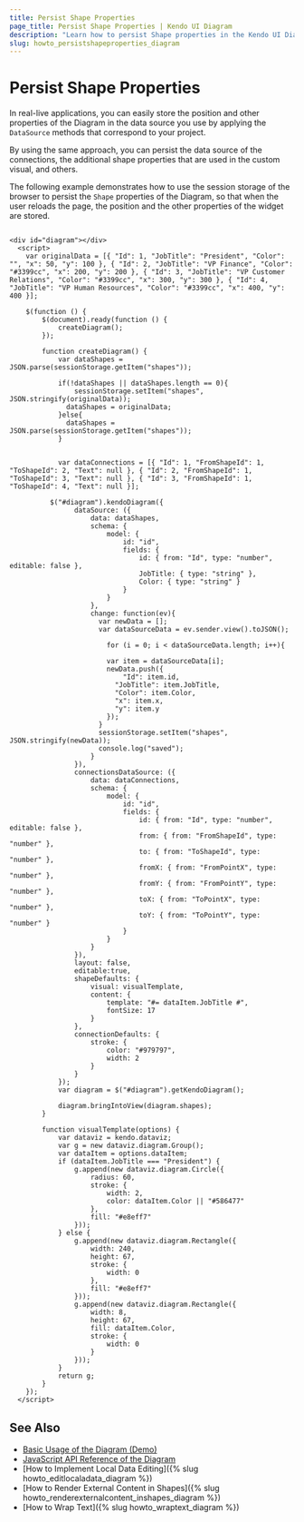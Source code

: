 ```yaml
---
title: Persist Shape Properties
page_title: Persist Shape Properties | Kendo UI Diagram
description: "Learn how to persist Shape properties in the Kendo UI Diagram widget."
slug: howto_persistshapeproperties_diagram
---
```


# Persist Shape Properties

In real-live applications, you can easily store the position and other properties of the Diagram in the data source you use by applying the `DataSource` methods that correspond to your project.

By using the same approach, you can persist the data source of the connections, the additional shape properties that are used in the custom visual, and others.

The following example demonstrates how to use the session storage of the browser to persist the `Shape` properties of the Diagram, so that when the user reloads the page, the position and the other properties of the widget are stored.

```dojo

<div id="diagram"></div>
  <script>
    var originalData = [{ "Id": 1, "JobTitle": "President", "Color": "", "x": 50, "y": 100 }, { "Id": 2, "JobTitle": "VP Finance", "Color": "#3399cc", "x": 200, "y": 200 }, { "Id": 3, "JobTitle": "VP Customer Relations", "Color": "#3399cc", "x": 300, "y": 300 }, { "Id": 4, "JobTitle": "VP Human Resources", "Color": "#3399cc", "x": 400, "y": 400 }];

    $(function () {
        $(document).ready(function () {
            createDiagram();
        });

        function createDiagram() {
          	var dataShapes = JSON.parse(sessionStorage.getItem("shapes"));

          	if(!dataShapes || dataShapes.length == 0){
          		sessionStorage.setItem("shapes", JSON.stringify(originalData));
              dataShapes = originalData;
            }else{
              dataShapes = JSON.parse(sessionStorage.getItem("shapes"));
            }


            var dataConnections = [{ "Id": 1, "FromShapeId": 1, "ToShapeId": 2, "Text": null }, { "Id": 2, "FromShapeId": 1, "ToShapeId": 3, "Text": null }, { "Id": 3, "FromShapeId": 1, "ToShapeId": 4, "Text": null }];

          $("#diagram").kendoDiagram({
                dataSource: ({
                    data: dataShapes,
                    schema: {
                        model: {
                            id: "id",
                            fields: {
                                id: { from: "Id", type: "number", editable: false },
                                JobTitle: { type: "string" },
                                Color: { type: "string" }
                            }
                        }
                    },
                    change: function(ev){
                      var newData = [];
                      var dataSourceData = ev.sender.view().toJSON();

                    	for (i = 0; i < dataSourceData.length; i++){

                        var item = dataSourceData[i];
                      	newData.push({
                        	"Id": item.id,
                          "JobTitle": item.JobTitle,
                          "Color": item.Color,
                          "x": item.x,
                          "y": item.y
                        });
                      }
                      sessionStorage.setItem("shapes", JSON.stringify(newData));
                      console.log("saved");
                    }
                }),
                connectionsDataSource: ({
                    data: dataConnections,
                    schema: {
                        model: {
                            id: "id",
                            fields: {
                                id: { from: "Id", type: "number", editable: false },
                                from: { from: "FromShapeId", type: "number" },
                                to: { from: "ToShapeId", type: "number" },
                                fromX: { from: "FromPointX", type: "number" },
                                fromY: { from: "FromPointY", type: "number" },
                                toX: { from: "ToPointX", type: "number" },
                                toY: { from: "ToPointY", type: "number" }
                            }
                        }
                    }
                }),
                layout: false,
              	editable:true,
                shapeDefaults: {
                    visual: visualTemplate,
                    content: {
                        template: "#= dataItem.JobTitle #",
                        fontSize: 17
                    }
                },
                connectionDefaults: {
                    stroke: {
                        color: "#979797",
                        width: 2
                    }
                }
            });
            var diagram = $("#diagram").getKendoDiagram();

            diagram.bringIntoView(diagram.shapes);
        }

        function visualTemplate(options) {
            var dataviz = kendo.dataviz;
            var g = new dataviz.diagram.Group();
            var dataItem = options.dataItem;
            if (dataItem.JobTitle === "President") {
                g.append(new dataviz.diagram.Circle({
                    radius: 60,
                    stroke: {
                        width: 2,
                        color: dataItem.Color || "#586477"
                    },
                    fill: "#e8eff7"
                }));
            } else {
                g.append(new dataviz.diagram.Rectangle({
                    width: 240,
                    height: 67,
                    stroke: {
                        width: 0
                    },
                    fill: "#e8eff7"
                }));
                g.append(new dataviz.diagram.Rectangle({
                    width: 8,
                    height: 67,
                    fill: dataItem.Color,
                    stroke: {
                        width: 0
                    }
                }));
            }
            return g;
        }
    });
  </script>

```

## See Also

* [Basic Usage of the Diagram (Demo)](http://demos.telerik.com/kendo-ui/diagram/index)
* [JavaScript API Reference of the Diagram](/api/javascript/dataviz/ui/diagram)
* [How to Implement Local Data Editing]({% slug howto_editlocaladata_diagram %})
* [How to Render External Content in Shapes]({% slug howto_renderexternalcontent_inshapes_diagram %})
* [How to Wrap Text]({% slug howto_wraptext_diagram %})
